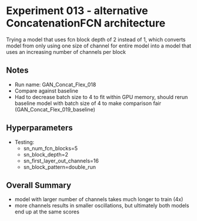 # Experiment 013 - alternative ConcatenationFCN architecture
Trying a model that uses fcn block depth of 2 instead of 1, which converts model from only using one size of channel for entire model into a model that uses an increasing number of channels per block

## Notes
- Run name: GAN_Concat_Flex_018
- Compare against baseline
- Had to decrease batch size to 4 to fit within GPU memory, should rerun baseline model with batch size of 4 to make comparison fair (GAN_Concat_Flex_019_baseline)

## Hyperparameters
- Testing:
	- sn_num_fcn_blocks=5
	- sn_block_depth=2
	- sn_first_layer_out_channels=16
	- sn_block_pattern=double_run


## Overall Summary
- model with larger number of channels takes much longer to train (4x)
- more channels results in smaller oscillations, but ultimately both models end up at the same scores

